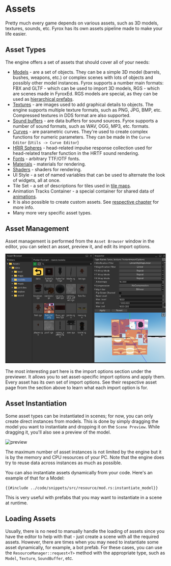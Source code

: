 # Assets

Pretty much every game depends on various assets, such as 3D models, textures, sounds, etc. Fyrox has its own 
assets pipeline made to make your life easier.

## Asset Types

The engine offers a set of assets that should cover all of your needs:

- [Models](../resources/model.md) - are a set of objects. They can be a simple 3D model (barrels, bushes, weapons, 
etc.) or complex scenes with lots of objects and possibly other model instances. Fyrox supports a number main formats:
FBX and GLTF - which can be used to import 3D models, RGS - which are scenes made in FyroxEd. RGS models are 
special, as they can be used as [hierarchical prefabs](../scene/prefab.md).
- [Textures](../resources/texture.md) - are images used to add graphical details to objects. The
engine supports multiple texture formats, such as PNG, JPG, BMP, etc. Compressed textures in DDS format are also supported.
- [Sound buffers](../resources/sound.md) - are data buffers for sound sources. Fyrox supports a number of sound formats,
such as WAV, OGG, MP3, etc. formats. 
- [Curves](../resources/curve.md) - are parametric curves. They're used to create complex functions for numeric parameters. 
They can be made in the `Curve Editor` (`Utils -> Curve Editor`)
- [HRIR Spheres](../sound/hrtf.md) - head-related impulse response collection used for head-related transfer function
in the HRTF sound rendering.
- [Fonts](../ui/font.md) - arbitrary TTF/OTF fonts.
- [Materials](../rendering/materials.md) - materials for rendering.
- [Shaders](../rendering/shaders.md) - shaders for rendering.
- UI Style - a set of named variables that can be used to alternate the look of widgets, all at once.
- Tile Set - a set of descriptions for tiles used in [tile maps](../scene/tilemap.md).
- Animation Tracks Container - a special container for shared data of [animations](../animation/animation.md). 
- It is also possible to create custom assets. See [respective chapter](../resources/custom.md) for more info.
- Many more very specific asset types.

## Asset Management

Asset management is performed from the `Asset Browser` window in the editor, you can select an asset, preview it, and edit
its import options.

![asset browser](assets.png)

The most interesting part here is the import options section under the previewer. It allows you to set asset-specific import options
and apply them. Every asset has its own set of import options. See their respective asset page from the section above to learn
what each import option is for.

## Asset Instantiation

Some asset types can be instantiated in scenes; for now, you can only create direct instances from models. This
is done by simply dragging the model you want to instantiate and dropping it on the `Scene Preview`. While dragging it, 
you'll also see a preview of the model.

![preview](preview.gif)

The maximum number of asset instances is not limited by the engine but it is by the memory and CPU resources of your PC. 
Note that the engine does try to reuse data across instances as much as possible.

You can also instantiate assets dynamically from your code. Here's an example of that for a Model:

```rust,no_run,edition2018
{{#include ../code/snippets/src/resource/mod.rs:instantiate_model}}
```

This is very useful with prefabs that you may want to instantiate in a scene at runtime. 

## Loading Assets

Usually, there is no need to manually handle the loading of assets since you have the editor to help with that - just create
a scene with all the required assets. However, there are times when you may need to instantiate some asset dynamically, for 
example, a bot prefab. For these cases, you can use the `ResourceManager::request<T>` method with the appropriate type,
such as `Model`, `Texture`, `SoundBuffer`, etc.
